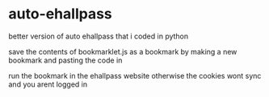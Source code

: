 # auto-ehallpass
better version of auto ehallpass that i coded in python

save the contents of bookmarklet.js as a bookmark by making a new bookmark and pasting the code in

run the bookmark in the ehallpass website otherwise the cookies wont sync and you arent logged in

